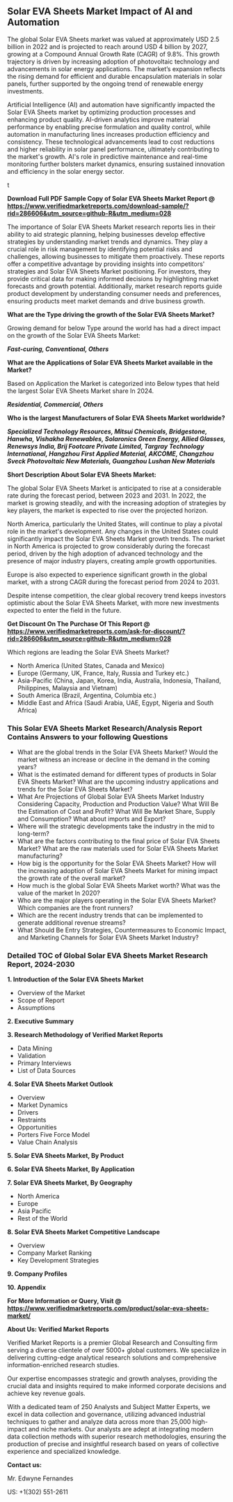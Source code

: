 <h2>Solar EVA Sheets Market Impact of AI and Automation</h2><p>The global Solar EVA Sheets market was valued at approximately USD 2.5 billion in 2022 and is projected to reach around USD 4 billion by 2027, growing at a Compound Annual Growth Rate (CAGR) of 9.8%. This growth trajectory is driven by increasing adoption of photovoltaic technology and advancements in solar energy applications. The market’s expansion reflects the rising demand for efficient and durable encapsulation materials in solar panels, further supported by the ongoing trend of renewable energy investments.</p><p>Artificial Intelligence (AI) and automation have significantly impacted the Solar EVA Sheets market by optimizing production processes and enhancing product quality. AI-driven analytics improve material performance by enabling precise formulation and quality control, while automation in manufacturing lines increases production efficiency and consistency. These technological advancements lead to cost reductions and higher reliability in solar panel performance, ultimately contributing to the market's growth. AI's role in predictive maintenance and real-time monitoring further bolsters market dynamics, ensuring sustained innovation and efficiency in the solar energy sector.</p>t</p><p id="" class=""><strong>Download Full PDF Sample Copy of Solar EVA Sheets Market Report @ <a href="https://www.verifiedmarketreports.com/download-sample/?rid=286606&utm_source=github-R&utm_medium=028" target="_blank">https://www.verifiedmarketreports.com/download-sample/?rid=286606&utm_source=github-R&utm_medium=028</a></strong></p><p>The importance of&nbsp;Solar EVA Sheets Market research reports lies in their ability to aid strategic planning, helping businesses develop effective strategies by understanding market trends and dynamics. They play a crucial role in risk management by identifying potential risks and challenges, allowing businesses to mitigate them proactively. These reports offer a competitive advantage by providing insights into competitors' strategies and Solar EVA Sheets Market positioning. For investors, they provide critical data for making informed decisions by highlighting market forecasts and growth potential. Additionally, market research reports guide product development by understanding consumer needs and preferences, ensuring products meet market demands and drive business growth.</p><p><strong>What are the&nbsp;Type driving the growth of the Solar EVA Sheets Market?</strong></p><p id="" class="">Growing demand for below Type around the world has had a direct impact on the growth of the Solar EVA Sheets Market:</p><em><strong>Fast-curing, Conventional, Others</strong></em></p><strong>What are the&nbsp;Applications&nbsp;of Solar EVA Sheets Market available in the Market?</strong></p><p id="" class="">Based on Application the Market is categorized into Below types that held the largest Solar EVA Sheets Market share In 2024.</p><em><strong>Residential, Commercial, Others</strong></em></p><strong>Who is the largest Manufacturers of Solar EVA Sheets Market worldwide?</strong></p><p><em><strong>Specialized Technology Resources, Mitsui Chemicals, Bridgestone, Hanwha, Vishakha Renewables, Solaronics Green Energy, Allied Glasses, Renewsys India, Brij Footcare Private Limited, Targray Technology International, Hangzhou First Applied Material, AKCOME, Changzhou Sveck Photovoltaic New Materials, Guangzhou Lushan New Materials</strong></em></p><p id="" class=""><strong>Short Description About Solar EVA Sheets Market:</strong></p><p>The global Solar EVA Sheets Market is anticipated to rise at a considerable rate during the forecast period, between 2023 and 2031. In 2022, the market is growing steadily, and with the increasing adoption of strategies by key players, the market is expected to rise over the projected horizon.</p><p>North America, particularly the United States, will continue to play a pivotal role in the market's development. Any changes in the United States could significantly impact the Solar EVA Sheets Market growth trends. The market in North America is projected to grow considerably during the forecast period, driven by the high adoption of advanced technology and the presence of major industry players, creating ample growth opportunities.</p><p>Europe is also expected to experience significant growth in the global market, with a strong CAGR during the forecast period from 2024 to 2031.</p><p>Despite intense competition, the clear global recovery trend keeps investors optimistic about the Solar EVA Sheets Market, with more new investments expected to enter the field in the future.</p><p id="" class=""><strong>Get Discount On The Purchase Of This Report @ <a href="https://www.verifiedmarketreports.com/ask-for-discount/?rid=286606&utm_source=github-R&utm_medium=028" target="_blank">https://www.verifiedmarketreports.com/ask-for-discount/?rid=286606&utm_source=github-R&utm_medium=028</a></strong></p>Which regions are leading the Solar EVA Sheets Market?</p><ul><li>North America (United States, Canada and Mexico)</li><li>Europe (Germany, UK, France, Italy, Russia and Turkey etc.)</li><li>Asia-Pacific (China, Japan, Korea, India, Australia, Indonesia, Thailand, Philippines, Malaysia and Vietnam)</li><li>South America (Brazil, Argentina, Columbia etc.)</li><li>Middle East and Africa (Saudi Arabia, UAE, Egypt, Nigeria and South Africa)</li></ul><h3 id="" class="">This Solar EVA Sheets Market Research/Analysis Report Contains Answers to your following Questions</h3><ul><li>What are the global trends in the Solar EVA Sheets Market? Would the market witness an increase or decline in the demand in the coming years?</li><li>What is the estimated demand for different types of products in Solar EVA Sheets Market? What are the upcoming industry applications and trends for the Solar EVA Sheets Market?</li><li>What Are Projections of Global Solar EVA Sheets Market Industry Considering Capacity, Production and Production Value? What Will Be the Estimation of Cost and Profit? What Will Be Market Share, Supply and Consumption? What about imports and Export?</li><li>Where will the strategic developments take the industry in the mid to long-term?</li><li>What are the factors contributing to the final price of Solar EVA Sheets Market? What are the raw materials used for Solar EVA Sheets Market manufacturing?</li><li>How big is the opportunity for the Solar EVA Sheets Market? How will the increasing adoption of Solar EVA Sheets Market for mining impact the growth rate of the overall market?</li><li>How much is the global Solar EVA Sheets Market worth? What was the value of the market In 2020?</li><li>Who are the major players operating in the Solar EVA Sheets Market? Which companies are the front runners?</li><li>Which are the recent industry trends that can be implemented to generate additional revenue streams?</li><li>What Should Be Entry Strategies, Countermeasures to Economic Impact, and Marketing Channels for Solar EVA Sheets Market Industry?</li></ul><h3 id="" class="">Detailed TOC of Global Solar EVA Sheets Market Research Report, 2024-2030</h3><p id="" class=""><strong>1. Introduction of the Solar EVA Sheets Market</strong></p><ul><li>Overview of the Market</li><li>Scope of Report</li><li>Assumptions</li></ul><p id="" class=""><strong>2. Executive Summary</strong></p><p id="" class=""><strong>3. Research Methodology of Verified Market Reports</strong></p><ul><li>Data Mining</li><li>Validation</li><li>Primary Interviews</li><li>List of Data Sources</li></ul><p id="" class=""><strong>4. Solar EVA Sheets Market Outlook</strong></p><ul><li>Overview</li><li>Market Dynamics</li><li>Drivers</li><li>Restraints</li><li>Opportunities</li><li>Porters Five Force Model</li><li>Value Chain Analysis</li></ul><p id="" class=""><strong>5. Solar EVA Sheets Market, By Product</strong></p><p id="" class=""><strong>6. Solar EVA Sheets Market, By Application</strong></p><p id="" class=""><strong>7. Solar EVA Sheets Market, By Geography</strong></p><ul><li>North America</li><li>Europe</li><li>Asia Pacific</li><li>Rest of the World</li></ul><p id="" class=""><strong>8. Solar EVA Sheets Market Competitive Landscape</strong></p><ul><li>Overview</li><li>Company Market Ranking</li><li>Key Development Strategies</li></ul><p id="" class=""><strong>9. Company Profiles</strong></p><p id="" class=""><strong>10. Appendix</strong></p><p id="" class=""><strong>For More Information or Query, Visit @ <a href="https://www.verifiedmarketreports.com/product/solar-eva-sheets-market/" target="_blank">https://www.verifiedmarketreports.com/product/solar-eva-sheets-market/</a></strong></p><p id="" class=""><strong>About Us: Verified Market Reports</strong></p><p id="" class="">Verified Market Reports is a premier Global Research and Consulting firm serving a diverse clientele of over 5000+ global customers. We specialize in delivering cutting-edge analytical research solutions and comprehensive information-enriched research studies.</p><p id="" class="">Our expertise encompasses strategic and growth analyses, providing the crucial data and insights required to make informed corporate decisions and achieve key revenue goals.</p><p id="" class="">With a dedicated team of 250 Analysts and Subject Matter Experts, we excel in data collection and governance, utilizing advanced industrial techniques to gather and analyze data across more than 25,000 high-impact and niche markets. Our analysts are adept at integrating modern data collection methods with superior research methodologies, ensuring the production of precise and insightful research based on years of collective experience and specialized knowledge.</p><p id="" class=""><strong>Contact us:</strong></p><p id="" class="">Mr. Edwyne Fernandes</p><p id="" class="">US: +1(302) 551-2611</p>